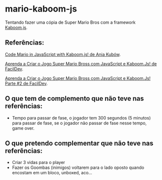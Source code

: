 # mario-kaboom-js

Tentando fazer uma cópia de Super Mario Bros com a framework [Kaboom.js](https://kaboomjs.com/).

## Referências:

[Code Mario in JavaScript with Kaboom.js! de Ania Kubów](https://www.youtube.com/watch?v=2nucjefSr6I).

[Aprenda a Criar o Jogo Super Mario Bross com JavaScript e Kaboom.Js! de FacilDev](https://www.youtube.com/watch?v=CSGgEb7EBwc).

[Aprenda a Criar o Jogo Super Mario Bross com JavaScript e Kaboom.Js! Parte #2 de FacilDev](https://www.youtube.com/watch?v=EforMVpmc1U).

## O que tem de complemento que não teve nas referências:
- Tempo para passar de fase, o jogador tem 300 segundos (5 minutos) para passar de fase, se o jogador não passar de fase nesse tempo, game over.

## O que pretendo complementar que não teve nas referências:
- Criar 3 vidas para o player
- Fazer os Goombas (inimigos) voltarem para o lado oposto quando encostam em um bloco, unboxed, aco...
